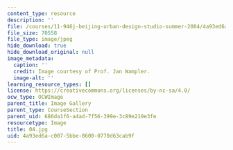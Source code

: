 ```yaml
---
content_type: resource
description: ''
file: /courses/11-946j-beijing-urban-design-studio-summer-2004/4a93ed6ac0075bbe86000770d63cab9f_04.jpg
file_size: 70558
file_type: image/jpeg
hide_download: true
hide_download_original: null
image_metadata:
  caption: ''
  credit: Image courtesy of Prof. Jan Wampler.
  image-alt: ''
learning_resource_types: []
license: https://creativecommons.org/licenses/by-nc-sa/4.0/
ocw_type: OCWImage
parent_title: Image Gallery
parent_type: CourseSection
parent_uid: 686da1f6-a4ad-7f56-399e-3c89e219e3fe
resourcetype: Image
title: 04.jpg
uid: 4a93ed6a-c007-5bbe-8600-0770d63cab9f
---
```

